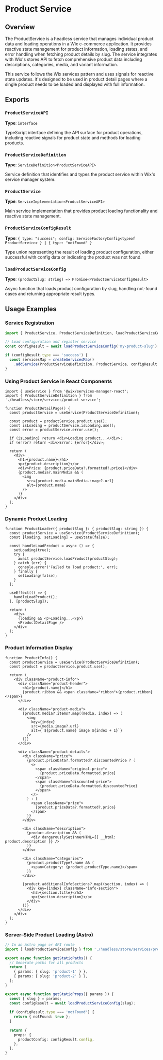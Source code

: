 # Product Service

## Overview

The ProductService is a headless service that manages individual product data and loading operations in a Wix e-commerce application. It provides reactive state management for product information, loading states, and error handling when fetching product details by slug. The service integrates with Wix's stores API to fetch comprehensive product data including descriptions, categories, media, and variant information.

This service follows the Wix services pattern and uses signals for reactive state updates. It's designed to be used in product detail pages where a single product needs to be loaded and displayed with full information.

## Exports

### `ProductServiceAPI`
**Type**: `interface`

TypeScript interface defining the API surface for product operations, including reactive signals for product state and methods for loading products.

### `ProductServiceDefinition`
**Type**: `ServiceDefinition<ProductServiceAPI>`

Service definition that identifies and types the product service within Wix's service manager system.

### `ProductService`
**Type**: `ServiceImplementation<ProductServiceAPI>`

Main service implementation that provides product loading functionality and reactive state management.

### `ProductServiceConfigResult`
**Type**: `{ type: "success"; config: ServiceFactoryConfig<typeof ProductService> } | { type: "notFound" }`

Type union representing the result of loading product configuration, either successful with config data or indicating the product was not found.

### `loadProductServiceConfig`
**Type**: `(productSlug: string) => Promise<ProductServiceConfigResult>`

Async function that loads product configuration by slug, handling not-found cases and returning appropriate result types.

## Usage Examples

### Service Registration
```typescript
import { ProductService, ProductServiceDefinition, loadProductServiceConfig } from './headless/store/services/product-service';

// Load configuration and register service
const configResult = await loadProductServiceConfig('my-product-slug');

if (configResult.type === 'success') {
  const servicesMap = createServicesMap()
    .addService(ProductServiceDefinition, ProductService, configResult.config);
}
```

### Using Product Service in React Components
```tsx
import { useService } from '@wix/services-manager-react';
import { ProductServiceDefinition } from './headless/store/services/product-service';

function ProductDetailPage() {
  const productService = useService(ProductServiceDefinition);
  
  const product = productService.product.use();
  const isLoading = productService.isLoading.use();
  const error = productService.error.use();
  
  if (isLoading) return <div>Loading product...</div>;
  if (error) return <div>Error: {error}</div>;
  
  return (
    <div>
      <h1>{product.name}</h1>
      <p>{product.description}</p>
      <div>Price: {product.priceData?.formatted?.price}</div>
      {product.media?.mainMedia && (
        <img 
          src={product.media.mainMedia.image?.url} 
          alt={product.name}
        />
      )}
    </div>
  );
}
```

### Dynamic Product Loading
```tsx
function ProductLoader({ productSlug }: { productSlug: string }) {
  const productService = useService(ProductServiceDefinition);
  const [loading, setLoading] = useState(false);
  
  const handleLoadProduct = async () => {
    setLoading(true);
    try {
      await productService.loadProduct(productSlug);
    } catch (err) {
      console.error('Failed to load product:', err);
    } finally {
      setLoading(false);
    }
  };
  
  useEffect(() => {
    handleLoadProduct();
  }, [productSlug]);
  
  return (
    <div>
      {loading && <p>Loading...</p>}
      <ProductDetailPage />
    </div>
  );
}
```

### Product Information Display
```tsx
function ProductInfo() {
  const productService = useService(ProductServiceDefinition);
  const product = productService.product.use();
  
  return (
    <div className="product-info">
      <div className="product-header">
        <h1>{product.name}</h1>
        {product.ribbon && <span className="ribbon">{product.ribbon}</span>}
      </div>
      
      <div className="product-media">
        {product.media?.items?.map((media, index) => (
          <img
            key={index}
            src={media.image?.url}
            alt={`${product.name} image ${index + 1}`}
          />
        ))}
      </div>
      
      <div className="product-details">
        <div className="price">
          {product.priceData?.formatted?.discountedPrice ? (
            <>
              <span className="original-price">
                {product.priceData.formatted.price}
              </span>
              <span className="discounted-price">
                {product.priceData.formatted.discountedPrice}
              </span>
            </>
          ) : (
            <span className="price">
              {product.priceData?.formatted?.price}
            </span>
          )}
        </div>
        
        <div className="description">
          {product.description && (
            <div dangerouslySetInnerHTML={{ __html: product.description }} />
          )}
        </div>
        
        <div className="categories">
          {product.productType?.name && (
            <span>Category: {product.productType.name}</span>
          )}
        </div>
        
        {product.additionalInfoSections?.map((section, index) => (
          <div key={index} className="info-section">
            <h3>{section.title}</h3>
            <p>{section.description}</p>
          </div>
        ))}
      </div>
    </div>
  );
}
```

### Server-Side Product Loading (Astro)
```typescript
// In an Astro page or API route
import { loadProductServiceConfig } from './headless/store/services/product-service';

export async function getStaticPaths() {
  // Generate paths for all products
  return [
    { params: { slug: 'product-1' } },
    { params: { slug: 'product-2' } },
  ];
}

export async function getStaticProps({ params }) {
  const { slug } = params;
  const configResult = await loadProductServiceConfig(slug);
  
  if (configResult.type === 'notFound') {
    return { notFound: true };
  }
  
  return {
    props: {
      productConfig: configResult.config,
    },
  };
}
```
